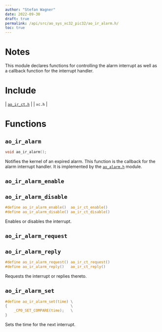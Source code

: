```yaml
---
author: "Stefan Wagner"
date: 2022-09-30
draft: true
permalink: /api/src/ao_sys_xc32_pic32/ao_ir_alarm.h/
toc: true
---
```


# Notes

This module declares functions for controlling the alarm interrupt as well as a callback function for the interrupt handler.

# Include

| [`ao_ir_ct.h`](ao_ir_ct.h.md) |
| `xc.h` |

# Functions

## `ao_ir_alarm`

```c
void ao_ir_alarm();
```

Notifies the kernel of an expired alarm. This function is the callback for the alarm interrupt handler. It is implemented by the [`ao_alarm.h`](../ao_sys/ao_alarm.h.md) module.

## `ao_ir_alarm_enable`
## `ao_ir_alarm_disable`

```c
#define ao_ir_alarm_enable()  ao_ir_ct_enable()
#define ao_ir_alarm_disable() ao_ir_ct_disable()
```

Enables or disables the interrupt.

## `ao_ir_alarm_request`
## `ao_ir_alarm_reply`

```c
#define ao_ir_alarm_request() ao_ir_ct_request()
#define ao_ir_alarm_reply()   ao_ir_ct_reply()
```

Requests the interrupt or replies thereto.

## `ao_ir_alarm_set`

```c
#define ao_ir_alarm_set(time) \
{                             \
    _CP0_SET_COMPARE(time);   \
}
```

Sets the time for the next interrupt.
